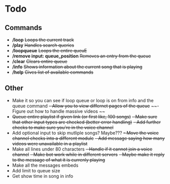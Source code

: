 # Todo

## Commands
- **/loop** 
    ~~Loops the current track~~
- **/play** 
    ~~Handles search queries~~
- **/loopqueue** 
    ~~Loops the entire queuE~~
- **/remove input: queue_position**
    ~~Removes an entry from the queue~~
- **/clear** 
    ~~Clears entire queue~~
- **/info** 
    ~~Shows information about the current song that is playing~~
- **/help**
    ~~Gives list of available commands~~

## Other
- Make it so you can see if loop queue or loop is on from info and the queue command
~~- Allow you to view differnet pages of the queue~~
~~- Figure out how to handle massive videos ~~
- ~~Queue entire playlist if given link (or first like, 100 songs)~~
~~- Make sure that other input types are checked (better error handling)~~
~~- Add further checks to make sure you're in the voice channel~~
- Add optional input to skip mutliple songs? Maybe???
~~- Move the voice channel checks into a different module~~
~~- Add message saying how many videos were unavailable in a playlist~~
- Make all lines under 80 characters
~~- Handle if it cannot join a voice channel~~
~~- Make bot work while in different servers~~
~~- Maybe make it reply to the message of what it is currenly playing~~
- Make all the messages embeds
- Add limit to queue size
- Get show time in song in info